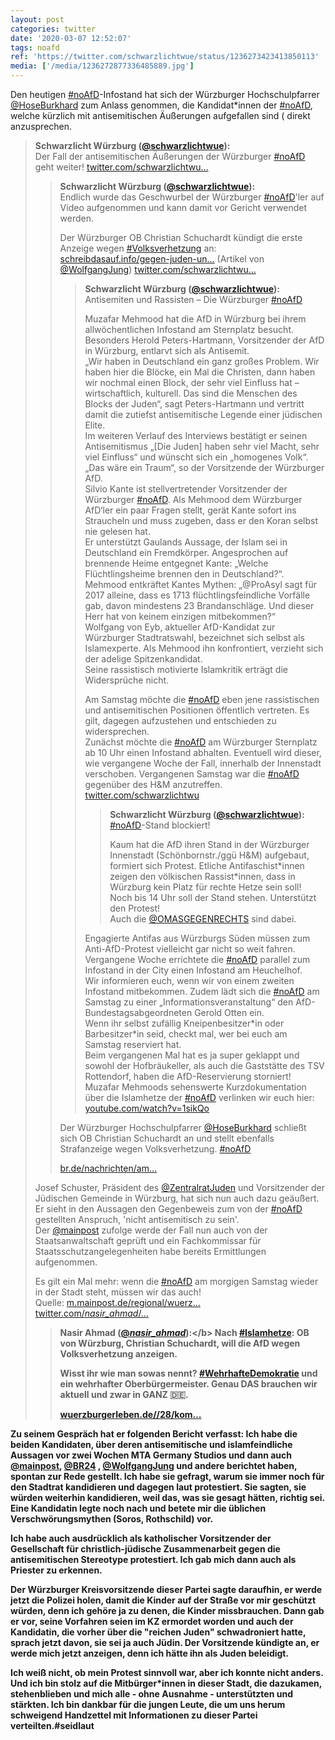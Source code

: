 ```yaml
---
layout: post
categories: twitter
date: '2020-03-07 12:52:07'
tags: noafd
ref: 'https://twitter.com/schwarzlichtwue/status/1236273423413850113'
media: ['/media/1236272877336485889.jpg']
---
```

Den heutigen [#noAfD](/t/noafd)-Infostand hat sich der Würzburger Hochschulpfarrer [@HoseBurkhard](https://twitter.com/HoseBurkhard) zum Anlass genommen, die Kandidat\*innen der [#noAfD](/t/noafd), welche kürzlich mit antisemitischen Äußerungen aufgefallen sind ( direkt anzusprechen. 
> <b>Schwarzlicht Würzburg ([@schwarzlichtwue](https://twitter.com/schwarzlichtwue)):</b>  
>Der Fall der antisemitischen Äußerungen der Würzburger [#noAfD](/t/noafd) geht weiter! [twitter.com/schwarzlichtwu…](https://twitter.com/schwarzlichtwue/status/1233330079662592002)  
>> <b>Schwarzlicht Würzburg ([@schwarzlichtwue](https://twitter.com/schwarzlichtwue)):</b>    
>>Endlich wurde das Geschwurbel der Würzburger [#noAfD](/t/noafd)'ler auf Video aufgenommen und kann damit vor Gericht verwendet werden.    
>>    
>>    
>>    
>>Der Würzburger OB Christian Schuchardt kündigt die erste Anzeige wegen [#Volksverhetzung](/t/volksverhetzung) an: [schreibdasauf.info/gegen-juden-un…](https://schreibdasauf.info/gegen-juden-und-muslime-afd-wahlkampf-in-wuerzburg) (Artikel von [@WolfgangJung](https://twitter.com/WolfgangJung)) [twitter.com/schwarzlichtwu…](https://twitter.com/schwarzlichtwue/status/1233044382691024899)    
>>> <b>Schwarzlicht Würzburg ([@schwarzlichtwue](https://twitter.com/schwarzlichtwue)):</b>      
>>>Antisemiten und Rassisten – Die Würzburger [#noAfD](/t/noafd)      
>>>      
>>>      
>>>      
>>>Muzafar Mehmood hat die AfD in Würzburg bei ihrem allwöchentlichen Infostand am Sternplatz besucht. Besonders Herold Peters-Hartmann, Vorsitzender der AfD in Würzburg, entlarvt sich als Antisemit.      
>>>„Wir haben in Deutschland ein ganz großes Problem. Wir haben hier die Blöcke, ein Mal die Christen, dann haben wir nochmal einen Block, der sehr viel Einfluss hat – wirtschaftlich, kulturell.   Das sind die Menschen des Blocks der Juden“, sagt Peters-Hartmann und vertritt damit die zutiefst antisemitische Legende einer jüdischen Elite.      
>>>Im weiteren Verlauf des Interviews bestätigt er seinen Antisemitismus „[Die Juden] haben sehr viel Macht, sehr viel Einfluss“ und wünscht sich ein „homogenes Volk“. „Das wäre ein Traum“, so der Vorsitzende der Würzburger AfD.      
>>>Silvio Kante ist stellvertretender Vorsitzender der Würzburger [#noAfD](/t/noafd). Als Mehmood dem Würzburger AfD‘ler ein paar Fragen stellt, gerät Kante sofort ins Straucheln und muss zugeben, dass er den Koran selbst nie gelesen hat.      
>>>Er unterstützt Gaulands Aussage, der Islam sei in Deutschland ein Fremdkörper. Angesprochen auf brennende Heime entgegnet Kante: „Welche Flüchtlingsheime brennen den in Deutschland?“.      
>>>Mehmood entkräftet Kantes Mythen: „@ProAsyl sagt für 2017 alleine, dass es 1713 flüchtlingsfeindliche Vorfälle gab, davon mindestens 23 Brandanschläge. Und dieser Herr hat von keinem einzigen mitbekommen?“      
>>>Wolfgang von Eyb, aktueller AfD-Kandidat zur Würzburger Stadtratswahl, bezeichnet sich selbst als Islamexperte. Als Mehmood ihn konfrontiert, verzieht sich der adelige Spitzenkandidat.      
>>>Seine rassistisch motivierte Islamkritik erträgt die Widersprüche nicht.      
>>>      
>>>      
>>>      
>>>Am Samstag möchte die [#noAfD](/t/noafd) eben jene rassistischen und antisemitischen Positionen öffentlich vertreten. Es gilt, dagegen aufzustehen und entschieden zu widersprechen.      
>>>Zunächst möchte die [#noAfD](/t/noafd) am Würzburger Sternplatz ab 10 Uhr einen Infostand abhalten. Eventuell wird dieser, wie vergangene Woche der Fall, innerhalb der Innenstadt verschoben. Vergangenen Samstag war die [#noAfD](/t/noafd) gegenüber des H&amp;M anzutreffen. [twitter.com/schwarzlichtwu](https://twitter.com/schwarzlichtwue/status/1231159447722086400)      
>>>> <b>Schwarzlicht Würzburg ([@schwarzlichtwue](https://twitter.com/schwarzlichtwue)):</b>        
>>>>[#noAfD](/t/noafd)-Stand blockiert!        
>>>>        
>>>>        
>>>>        
>>>>Kaum hat die AfD ihren Stand in der Würzburger Innenstadt (Schönbornstr./ggü H&amp;M) aufgebaut, formiert sich Protest. Etliche Antifaschist\*innen zeigen den völkischen Rassist\*innen, dass in Würzburg kein Platz für rechte Hetze sein soll!         
>>>>Noch bis 14 Uhr soll der Stand stehen. Unterstützt den Protest!        
>>>>Auch die [@OMASGEGENRECHTS](https://twitter.com/OMASGEGENRECHTS) sind dabei.         
>>>      
>>>      
>>>Engagierte Antifas aus Würzburgs Süden müssen zum Anti-AfD-Protest vielleicht gar nicht so weit fahren. Vergangene Woche errichtete die [#noAfD](/t/noafd) parallel zum Infostand in der City einen Infostand am Heuchelhof.      
>>>Wir informieren euch, wenn wir von einem zweiten Infostand mitbekommen. Zudem lädt sich die [#noAfD](/t/noafd) am Samstag zu einer „Informationsveranstaltung“ den AfD-Bundestagsabgeordneten Gerold Otten ein.      
>>>Wenn ihr selbst zufällig Kneipenbesitzer\*in oder Barbesitzer\*in seid, checkt mal, wer bei euch am Samstag reserviert hat.      
>>>Beim vergangenen Mal hat es ja super geklappt und sowohl der Hofbräukeller, als auch die Gaststätte des TSV Rottendorf, haben die AfD-Reservierung storniert!      
>>>Muzafar Mehmoods sehenswerte Kurzdokumentation über die Islamhetze der [#noAfD](/t/noafd) verlinken wir euch hier: [youtube.com/watch?v=1sikQo](https://www.youtube.com/watch?v=1sikQo0KKCc)      
>>    
>>    
>>Der Würzburger Hochschulpfarrer [@HoseBurkhard](https://twitter.com/HoseBurkhard) schließt sich OB Christian Schuchardt an und stellt ebenfalls Strafanzeige wegen Volksverhetzung. [#noAfD](/t/noafd)    
>>    
>>    
>>    
>>[br.de/nachrichten/am…](https://www.br.de/nachrichten/amp/bayern/wuerzburger-oberbuergermeister-will-afd-anzeigen,Rrm8wPQ)    
>  
>  
>Josef Schuster, Präsident des [@ZentralratJuden](https://twitter.com/ZentralratJuden) und Vorsitzender der Jüdischen Gemeinde in Würzburg, hat sich nun auch dazu geäußert. Er sieht in den Aussagen den Gegenbeweis zum von der [#noAfD](/t/noafd) gestellten Anspruch, 'nicht antisemitisch zu sein'.  
>Der [@mainpost](https://twitter.com/mainpost) zufolge werde der Fall nun auch von der Staatsanwaltschaft geprüft und ein Fachkommissar für Staatsschutzangelegenheiten habe bereits Ermittlungen aufgenommen.  
>  
>  
>  
>Es gilt ein Mal mehr: wenn die [#noAfD](/t/noafd) am morgigen Samstag wieder in der Stadt steht, müssen wir das auch!  
>Quelle: [m.mainpost.de/regional/wuerz…](https://m.mainpost.de/regional/wuerzburg/Wuerzburger-OB-schaltet-Polizei-wegen-AfD-Funktionaeren-ein;art735,10413925)  
>[twitter.com/_nasir_ahmad_/…](https://twitter.com/_nasir_ahmad_/status/1233411381929693185?s=19)  
>> <b>Nasir Ahmad ([@_nasir_ahmad_](https://twitter.com/_nasir_ahmad_)):</b>    
>>Nach [#Islamhetze](/t/islamhetze): OB von Würzburg, Christian Schuchardt, will die AfD wegen Volksverhetzung anzeigen.    
>>    
>>    
>>    
>>Wisst ihr wie man sowas nennt? [#WehrhafteDemokratie](/t/wehrhaftedemokratie) und ein wehrhafter Oberbürgermeister. Genau DAS brauchen wir aktuell und zwar in GANZ 🇩🇪.    
>>    
>>    
>>    
>>[wuerzburgerleben.de//28/kom…](https://www.wuerzburgerleben.de//28/kommunalwahl-christian-schuchardt-afd-wegen-volksverhetzung-anzeigen-politik/)    
>  
>  


Zu seinem Gespräch hat er folgenden Bericht verfasst:
Ich habe die beiden Kandidaten, über deren antisemitische und islamfeindliche Aussagen vor zwei Wochen MTA Germany Studios und dann auch [@mainpost](https://twitter.com/mainpost), [@BR24](https://twitter.com/BR24) , [@WolfgangJung](https://twitter.com/WolfgangJung) und andere berichtet haben, spontan zur Rede gestellt.
Ich habe sie gefragt, warum sie immer noch für den Stadtrat kandidieren und dagegen laut protestiert. Sie sagten, sie würden weiterhin kandidieren, weil das, was sie gesagt hätten, richtig sei.
Eine Kandidatin legte noch nach und betete mir die üblichen Verschwörungsmythen (Soros, Rothschild) vor.



Ich habe auch ausdrücklich als katholischer Vorsitzender der Gesellschaft für christlich-jüdische Zusammenarbeit gegen die antisemitischen Stereotype protestiert.
Ich gab mich dann auch als Priester zu erkennen.



Der Würzburger Kreisvorsitzende dieser Partei sagte daraufhin, er werde jetzt die Polizei holen, damit die Kinder auf der Straße vor mir geschützt würden, denn ich gehöre ja zu denen, die Kinder missbrauchen.
Dann gab er vor, seine Vorfahren seien im KZ ermordet worden und auch der Kandidatin, die vorher über die "reichen Juden" schwadroniert hatte, sprach jetzt davon, sie sei ja auch Jüdin.
Der Vorsitzende kündigte an, er werde mich jetzt anzeigen, denn ich hätte ihn als Juden beleidigt.



Ich weiß nicht, ob mein Protest sinnvoll war, aber ich konnte nicht anders.
Und ich bin stolz auf die Mitbürger\*innen in dieser Stadt, die dazukamen, stehenblieben und mich alle - ohne Ausnahme - unterstützten und stärkten. Ich bin dankbar für die jungen Leute, die um uns herum schweigend Handzettel mit Informationen zu dieser Partei verteilten.#seidlaut